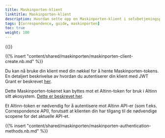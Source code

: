 ```yaml
---
title: Maskinporten-klient
linktitle: Maskinporten-klient
description: Hvordan sette opp en Maskinporten-klient i selvbetjeningsportalen
tags: [Correspondence, guide, maskinporten]
toc: true
weight: 100
---
```


{{<children />}}

{{% insert "content/shared/maskinporten/maskinporten-client-create.nb.md" %}}

Du kan nå bruke din klient med din nøkkel for å hente Maskinporten-tokens.
En detaljert beskrivelse av hvordan du autentiserer din klient med JWT Grant er beskrevet [her](https://docs.digdir.no/docs/Maskinporten/maskinporten_guide_apikonsument).

Dette Maskinporten-tokenet kan byttes mot et Altinn-token for bruk i Altinn sitt økosystem. [Dette er beskrevet her](/authentication/what-do-you-get/).

Et Altinn-token er nødvendig for å autentisere mot Altinn API-er (som f.eks. Correspondence API), forutsatt at klienten din har tilgang til de nødvendige scopene for det aktuelle API-et.

{{% insert "content/shared/maskinporten/maskinporten-authentication-methods.nb.md" %}}